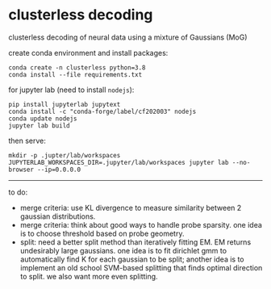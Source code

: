 # clusterless decoding
clusterless decoding of neural data using a mixture of Gaussians (MoG)

create conda environment and install packages:
```
conda create -n clusterless python=3.8
conda install --file requirements.txt
```

for jupyter lab (need to install `nodejs`):
```
pip install jupyterlab jupytext
conda install -c "conda-forge/label/cf202003" nodejs
conda update nodejs
jupyter lab build
```

then serve:
```
mkdir -p .jupter/lab/workspaces
JUPYTERLAB_WORKSPACES_DIR=.jupyter/lab/workspaces jupyter lab --no-browser --ip=0.0.0.0
```
----

to do:
- merge criteria: use KL divergence to measure similarity between 2 gaussian distributions.
- merge criteria: think about good ways to handle probe sparsity. one idea is to choose threshold based on probe geometry.
- split: need a better split method than iteratively fitting EM. EM returns undesirably large gaussians. one idea is to fit dirichlet gmm to automatically find K for each gaussian to be split; another idea is to implement an old school SVM-based splitting that finds optimal direction to split. we also want more even splitting.
